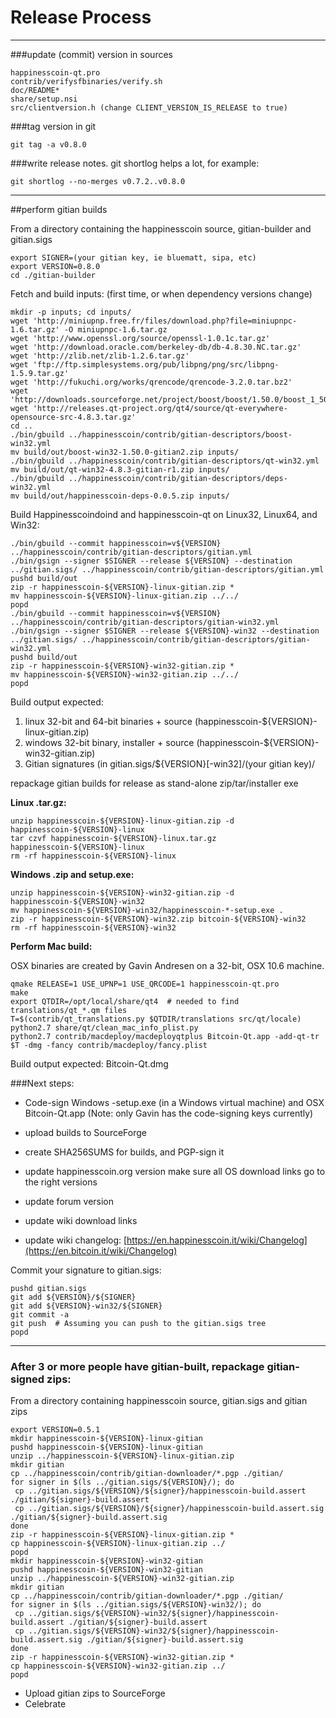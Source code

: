 Release Process
====================

* * *

###update (commit) version in sources


	happinesscoin-qt.pro
	contrib/verifysfbinaries/verify.sh
	doc/README*
	share/setup.nsi
	src/clientversion.h (change CLIENT_VERSION_IS_RELEASE to true)

###tag version in git

	git tag -a v0.8.0

###write release notes. git shortlog helps a lot, for example:

	git shortlog --no-merges v0.7.2..v0.8.0

* * *

##perform gitian builds

 From a directory containing the happinesscoin source, gitian-builder and gitian.sigs
  
	export SIGNER=(your gitian key, ie bluematt, sipa, etc)
	export VERSION=0.8.0
	cd ./gitian-builder

 Fetch and build inputs: (first time, or when dependency versions change)

	mkdir -p inputs; cd inputs/
	wget 'http://miniupnp.free.fr/files/download.php?file=miniupnpc-1.6.tar.gz' -O miniupnpc-1.6.tar.gz
	wget 'http://www.openssl.org/source/openssl-1.0.1c.tar.gz'
	wget 'http://download.oracle.com/berkeley-db/db-4.8.30.NC.tar.gz'
	wget 'http://zlib.net/zlib-1.2.6.tar.gz'
	wget 'ftp://ftp.simplesystems.org/pub/libpng/png/src/libpng-1.5.9.tar.gz'
	wget 'http://fukuchi.org/works/qrencode/qrencode-3.2.0.tar.bz2'
	wget 'http://downloads.sourceforge.net/project/boost/boost/1.50.0/boost_1_50_0.tar.bz2'
	wget 'http://releases.qt-project.org/qt4/source/qt-everywhere-opensource-src-4.8.3.tar.gz'
	cd ..
	./bin/gbuild ../happinesscoin/contrib/gitian-descriptors/boost-win32.yml
	mv build/out/boost-win32-1.50.0-gitian2.zip inputs/
	./bin/gbuild ../happinesscoin/contrib/gitian-descriptors/qt-win32.yml
	mv build/out/qt-win32-4.8.3-gitian-r1.zip inputs/
	./bin/gbuild ../happinesscoin/contrib/gitian-descriptors/deps-win32.yml
	mv build/out/happinesscoin-deps-0.0.5.zip inputs/

 Build Happinesscoindoind and happinesscoin-qt on Linux32, Linux64, and Win32:
  
	./bin/gbuild --commit happinesscoin=v${VERSION} ../happinesscoin/contrib/gitian-descriptors/gitian.yml
	./bin/gsign --signer $SIGNER --release ${VERSION} --destination ../gitian.sigs/ ../happinesscoin/contrib/gitian-descriptors/gitian.yml
	pushd build/out
	zip -r happinesscoin-${VERSION}-linux-gitian.zip *
	mv happinesscoin-${VERSION}-linux-gitian.zip ../../
	popd
	./bin/gbuild --commit happinesscoin=v${VERSION} ../happinesscoin/contrib/gitian-descriptors/gitian-win32.yml
	./bin/gsign --signer $SIGNER --release ${VERSION}-win32 --destination ../gitian.sigs/ ../happinesscoin/contrib/gitian-descriptors/gitian-win32.yml
	pushd build/out
	zip -r happinesscoin-${VERSION}-win32-gitian.zip *
	mv happinesscoin-${VERSION}-win32-gitian.zip ../../
	popd

  Build output expected:

  1. linux 32-bit and 64-bit binaries + source (happinesscoin-${VERSION}-linux-gitian.zip)
  2. windows 32-bit binary, installer + source (happinesscoin-${VERSION}-win32-gitian.zip)
  3. Gitian signatures (in gitian.sigs/${VERSION}[-win32]/(your gitian key)/

repackage gitian builds for release as stand-alone zip/tar/installer exe

**Linux .tar.gz:**

	unzip happinesscoin-${VERSION}-linux-gitian.zip -d happinesscoin-${VERSION}-linux
	tar czvf happinesscoin-${VERSION}-linux.tar.gz happinesscoin-${VERSION}-linux
	rm -rf happinesscoin-${VERSION}-linux

**Windows .zip and setup.exe:**

	unzip happinesscoin-${VERSION}-win32-gitian.zip -d happinesscoin-${VERSION}-win32
	mv happinesscoin-${VERSION}-win32/happinesscoin-*-setup.exe .
	zip -r happinesscoin-${VERSION}-win32.zip bitcoin-${VERSION}-win32
	rm -rf happinesscoin-${VERSION}-win32

**Perform Mac build:**

  OSX binaries are created by Gavin Andresen on a 32-bit, OSX 10.6 machine.

	qmake RELEASE=1 USE_UPNP=1 USE_QRCODE=1 happinesscoin-qt.pro
	make
	export QTDIR=/opt/local/share/qt4  # needed to find translations/qt_*.qm files
	T=$(contrib/qt_translations.py $QTDIR/translations src/qt/locale)
	python2.7 share/qt/clean_mac_info_plist.py
	python2.7 contrib/macdeploy/macdeployqtplus Bitcoin-Qt.app -add-qt-tr $T -dmg -fancy contrib/macdeploy/fancy.plist

 Build output expected: Bitcoin-Qt.dmg

###Next steps:

* Code-sign Windows -setup.exe (in a Windows virtual machine) and
  OSX Bitcoin-Qt.app (Note: only Gavin has the code-signing keys currently)

* upload builds to SourceForge

* create SHA256SUMS for builds, and PGP-sign it

* update happinesscoin.org version
  make sure all OS download links go to the right versions

* update forum version

* update wiki download links

* update wiki changelog: [https://en.happinesscoin.it/wiki/Changelog](https://en.bitcoin.it/wiki/Changelog)

Commit your signature to gitian.sigs:

	pushd gitian.sigs
	git add ${VERSION}/${SIGNER}
	git add ${VERSION}-win32/${SIGNER}
	git commit -a
	git push  # Assuming you can push to the gitian.sigs tree
	popd

-------------------------------------------------------------------------

### After 3 or more people have gitian-built, repackage gitian-signed zips:

From a directory containing happinesscoin source, gitian.sigs and gitian zips

	export VERSION=0.5.1
	mkdir happinesscoin-${VERSION}-linux-gitian
	pushd happinesscoin-${VERSION}-linux-gitian
	unzip ../happinesscoin-${VERSION}-linux-gitian.zip
	mkdir gitian
	cp ../happinesscoin/contrib/gitian-downloader/*.pgp ./gitian/
	for signer in $(ls ../gitian.sigs/${VERSION}/); do
	 cp ../gitian.sigs/${VERSION}/${signer}/happinesscoin-build.assert ./gitian/${signer}-build.assert
	 cp ../gitian.sigs/${VERSION}/${signer}/happinesscoin-build.assert.sig ./gitian/${signer}-build.assert.sig
	done
	zip -r happinesscoin-${VERSION}-linux-gitian.zip *
	cp happinesscoin-${VERSION}-linux-gitian.zip ../
	popd
	mkdir happinesscoin-${VERSION}-win32-gitian
	pushd happinesscoin-${VERSION}-win32-gitian
	unzip ../happinesscoin-${VERSION}-win32-gitian.zip
	mkdir gitian
	cp ../happinesscoin/contrib/gitian-downloader/*.pgp ./gitian/
	for signer in $(ls ../gitian.sigs/${VERSION}-win32/); do
	 cp ../gitian.sigs/${VERSION}-win32/${signer}/happinesscoin-build.assert ./gitian/${signer}-build.assert
	 cp ../gitian.sigs/${VERSION}-win32/${signer}/happinesscoin-build.assert.sig ./gitian/${signer}-build.assert.sig
	done
	zip -r happinesscoin-${VERSION}-win32-gitian.zip *
	cp happinesscoin-${VERSION}-win32-gitian.zip ../
	popd

- Upload gitian zips to SourceForge
- Celebrate 
